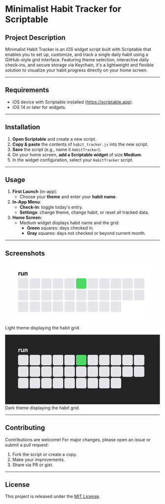 # Minimalist Habit Tracker for Scriptable

## Project Description

Minimalist Habit Tracker is an iOS widget script built with Scriptable that enables you to set up, customize, and track a single daily habit using a GitHub-style grid interface. Featuring theme selection, interactive daily check-ins, and secure storage via Keychain, it's a lightweight and flexible solution to visualize your habit progress directly on your home screen.

---

## Requirements

- iOS device with Scriptable installed (https://scriptable.app).
- iOS 14 or later for widgets.

---

## Installation

1. **Open Scriptable** and create a new script.
2. **Copy & paste** the contents of `habit_tracker.js` into the new script.
3. **Save** the script (e.g., name it `HabitTracker`).
4. On your home screen, **add a Scriptable widget** of size **Medium**.
5. In the widget configuration, select your `HabitTracker` script.

---

## Usage

1. **First Launch** (in-app):
   - Choose your **theme** and enter your **habit name**.
2. **In-App Menu**:
   - **Check-in**: toggle today's entry.
   - **Settings**: change theme, change habit, or reset all tracked data.
3. **Home Screen**:
   - Medium widget displays habit name and the grid:
     - **Green** squares: days checked in.
     - **Gray** squares: days not checked or beyond current month.

---

## Screenshots

![Light Theme Example](screenshots/light_tracker.jpg)  
Light theme displaying the habit grid.

![Dark Theme Example](screenshots/dark_tracker.jpg)  
Dark theme displaying the habit grid.

---

## Contributing

Contributions are welcome! For major changes, please open an issue or submit a pull request:

1. Fork the script or create a copy.
2. Make your improvements.
3. Share via PR or gist.

---

## License

This project is released under the [MIT License](LICENSE).
